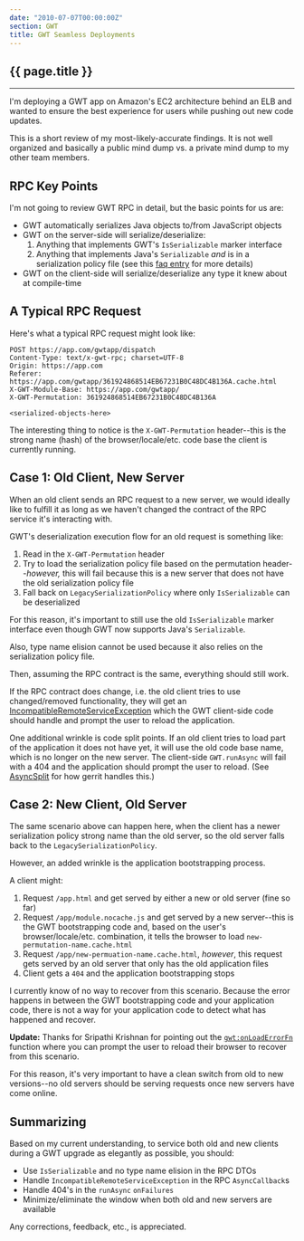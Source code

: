 ```yaml
---
date: "2010-07-07T00:00:00Z"
section: GWT
title: GWT Seamless Deployments
---
```


<h2>{{ page.title }}</h2>

---

I'm deploying a GWT app on Amazon's EC2 architecture behind an ELB and wanted to ensure the best experience for users while pushing out new code updates.

This is a short review of my most-likely-accurate findings. It is not well organized and basically a public mind dump vs. a private mind dump to my other team members.

RPC Key Points
--------------

I'm not going to review GWT RPC in detail, but the basic points for us are:

* GWT automatically serializes Java objects to/from JavaScript objects
* GWT on the server-side will serialize/deserialize:
  1. Anything that implements GWT's `IsSerializable` marker interface
  2. Anything that implements Java's `Serializable` *and* is in a serialization policy file (see this [faq entry](http://code.google.com/webtoolkit/doc/latest/FAQ_Server.html#Does_the_GWT_RPC_system_support_the_use_of_java.io.Serializable) for more details)
* GWT on the client-side will serialize/deserialize any type it knew about at compile-time

A Typical RPC Request
---------------------

Here's what a typical RPC request might look like:

```plain
POST https://app.com/gwtapp/dispatch
Content-Type: text/x-gwt-rpc; charset=UTF-8
Origin: https://app.com
Referer: https://app.com/gwtapp/361924868514EB67231B0C48DC4B136A.cache.html
X-GWT-Module-Base: https://app.com/gwtapp/
X-GWT-Permutation: 361924868514EB67231B0C48DC4B136A

<serialized-objects-here>
```

The interesting thing to notice is the `X-GWT-Permutation` header--this is the strong name (hash) of the browser/locale/etc. code base the client is currently running.

Case 1: Old Client, New Server
------------------------------

When an old client sends an RPC request to a new server, we would ideally like to fulfill it as long as we haven't changed the contract of the RPC service it's interacting with.

GWT's deserialization execution flow for an old request is something like:

1. Read in the `X-GWT-Permutation` header
2. Try to load the serialization policy file based on the permutation header--*however,* this will fail because this is a new server that does not have the old serialization policy file
3. Fall back on `LegacySerializationPolicy` where only `IsSerializable` can be deserialized

For this reason, it's important to still use the old `IsSerializable` marker interface even though GWT now supports Java's `Serializable`.

Also, type name elision cannot be used because it also relies on the serialization policy file.

Then, assuming the RPC contract is the same, everything should still work.

If the RPC contract does change, i.e. the old client tries to use changed/removed functionality, they will get an [IncompatibleRemoteServiceException](http://google-web-toolkit.googlecode.com/svn/javadoc/2.0/com/google/gwt/user/client/rpc/IncompatibleRemoteServiceException.html) which the GWT client-side code should handle and prompt the user to reload the application.

One additional wrinkle is code split points. If an old client tries to load part of the application it does not have yet, it will use the old code base name, which is no longer on the new server. The client-side `GWT.runAsync` will fail with a 404 and the application should prompt the user to reload. (See [AsyncSplit](https://android.git.kernel.org/?p=tools/gerrit.git;a=blob;f=gerrit-gwtui/src/main/java/com/google/gerrit/client/Dispatcher.java;h=7db92ad17911eb52e9b078c127906adaaa74f3dc;hb=HEAD#l375) for how gerrit handles this.)

Case 2: New Client, Old Server
------------------------------

The same scenario above can happen here, when the client has a newer serialization policy strong name than the old server, so the old server falls back to the `LegacySerializationPolicy`.

However, an added wrinkle is the application bootstrapping process.

A client might:

1. Request `/app.html` and get served by either a new or old server (fine so far)
2. Request `/app/module.nocache.js` and get served by a new server--this is the GWT bootstrapping code and, based on the user's browser/locale/etc. combination, it tells the browser to load `new-permutation-name.cache.html`
3. Request `/app/new-permuation-name.cache.html`, *however*, this request gets served by an old server that only has the old application files
4. Client gets a `404` and the application bootstrapping stops

I currently know of no way to recover from this scenario. Because the error happens in between the GWT bootstrapping code and your application code, there is not a way for your application code to detect what has happened and recover.

**Update:** Thanks for Sripathi Krishnan for pointing out the [`gwt:onLoadErrorFn`](http://groups.google.com/group/google-web-toolkit/browse_thread/thread/2dafc6fd50e622a4) function where you can prompt the user to reload their browser to recover from this scenario.

For this reason, it's very important to have a clean switch from old to new versions--no old servers should be serving requests once new servers have come online.

Summarizing
-----------

Based on my current understanding, to service both old and new clients during a GWT upgrade as elegantly as possible, you should:

* Use `IsSerializable` and no type name elision in the RPC DTOs
* Handle `IncompatibleRemoteServiceException` in the RPC `AsyncCallback`s
* Handle 404's in the `runAsync` `onFailures`
* Minimize/eliminate the window when both old and new servers are available

Any corrections, feedback, etc., is appreciated.

